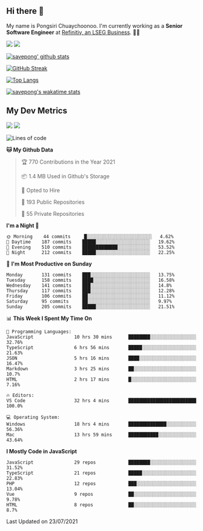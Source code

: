 ## Hi there 👋

My name is Pongsiri Chuaychoonoo. I'm currently working as a **Senior Software Engineer** at [Refinitiv, an LSEG Business](https://www.refinitiv.com). 👨‍💻

[<img src="https://img.shields.io/badge/savepong.com-%230077B5.svg?&style=for-the-badge&color=81e6d9" />](https://savepong.com)
[<img src="https://img.shields.io/badge/linkedin-%230077B5.svg?&style=for-the-badge&logo=linkedin&logoColor=white" />](https://www.linkedin.com/in/savepong)

[![savepong' github stats](https://github-readme-stats.vercel.app/api?username=savepong&show_icons=true&count_private=true&theme=gotham&hide_border=true&bg_color=00000000&text_color=768390FF)](https://savepong.com/posts/stats)

[![GitHub Streak](https://github-readme-streak-stats.herokuapp.com?user=savepong&theme=gotham&hide_border=true&background=00000000&dates=768390FF)](https://savepong.com/posts/stats)

[![Top Langs](https://github-readme-stats.vercel.app/api/top-langs/?username=savepong&layout=compact&langs_count=10&theme=gotham&hide_border=true&bg_color=00000000&text_color=768390FF)](https://savepong.com/posts/stats)

[![savepong's wakatime stats](https://github-readme-stats.vercel.app/api/wakatime?username=@savepong&layout=default&theme=gotham&hide_border=true&bg_color=00000000&text_color=768390FF)](https://savepong.com/posts/stats)

## My Dev Metrics

[![](https://komarev.com/ghpvc/?username=savepong&color=blue&label=Profile%20Views)](https://github.com/savepong)
[![](https://img.shields.io/github/followers/savepong?label=GitHub%20Followers)](https://github.com/savepong)

<!--START_SECTION:waka-->
![Lines of code](https://img.shields.io/badge/From%20Hello%20World%20I%27ve%20Written-8.7%20million%20lines%20of%20code-blue)

**🐱 My Github Data** 

> 🏆 770 Contributions in the Year 2021
 > 
> 📦 1.4 MB Used in Github's Storage 
 > 
> 💼 Opted to Hire
 > 
> 📜 193 Public Repositories 
 > 
> 🔑 55 Private Repositories  
 > 
**I'm a Night 🦉** 

```text
🌞 Morning    44 commits     █░░░░░░░░░░░░░░░░░░░░░░░░   4.62% 
🌆 Daytime    187 commits    █████░░░░░░░░░░░░░░░░░░░░   19.62% 
🌃 Evening    510 commits    █████████████░░░░░░░░░░░░   53.52% 
🌙 Night      212 commits    █████░░░░░░░░░░░░░░░░░░░░   22.25%

```
📅 **I'm Most Productive on Sunday** 

```text
Monday       131 commits    ███░░░░░░░░░░░░░░░░░░░░░░   13.75% 
Tuesday      158 commits    ████░░░░░░░░░░░░░░░░░░░░░   16.58% 
Wednesday    141 commits    ███░░░░░░░░░░░░░░░░░░░░░░   14.8% 
Thursday     117 commits    ███░░░░░░░░░░░░░░░░░░░░░░   12.28% 
Friday       106 commits    ██░░░░░░░░░░░░░░░░░░░░░░░   11.12% 
Saturday     95 commits     ██░░░░░░░░░░░░░░░░░░░░░░░   9.97% 
Sunday       205 commits    █████░░░░░░░░░░░░░░░░░░░░   21.51%

```


📊 **This Week I Spent My Time On** 

```text
💬 Programming Languages: 
JavaScript               10 hrs 30 mins      ████████░░░░░░░░░░░░░░░░░   32.76% 
TypeScript               6 hrs 56 mins       █████░░░░░░░░░░░░░░░░░░░░   21.63% 
JSON                     5 hrs 16 mins       ████░░░░░░░░░░░░░░░░░░░░░   16.47% 
Markdown                 3 hrs 25 mins       ██░░░░░░░░░░░░░░░░░░░░░░░   10.7% 
HTML                     2 hrs 17 mins       █░░░░░░░░░░░░░░░░░░░░░░░░   7.16%

🔥 Editors: 
VS Code                  32 hrs 4 mins       █████████████████████████   100.0%

💻 Operating System: 
Windows                  18 hrs 4 mins       ██████████████░░░░░░░░░░░   56.36% 
Mac                      13 hrs 59 mins      ███████████░░░░░░░░░░░░░░   43.64%

```

**I Mostly Code in JavaScript** 

```text
JavaScript               29 repos            ████████░░░░░░░░░░░░░░░░░   31.52% 
TypeScript               21 repos            █████░░░░░░░░░░░░░░░░░░░░   22.83% 
PHP                      12 repos            ███░░░░░░░░░░░░░░░░░░░░░░   13.04% 
Vue                      9 repos             ██░░░░░░░░░░░░░░░░░░░░░░░   9.78% 
HTML                     8 repos             ██░░░░░░░░░░░░░░░░░░░░░░░   8.7%

```



 Last Updated on 23/07/2021
<!--END_SECTION:waka-->

<!--
**savepong/savepong** is a ✨ _special_ ✨ repository because its `README.md` (this file) appears on your GitHub profile.

Here are some ideas to get you started:

- 🔭 I’m currently working on WebComponents and TypeScript.
- 🌱 I’m currently learning ...
- 👯 I’m looking to collaborate on ...
- 🤔 I’m looking for help with ...
- 💬 Ask me about ...
- 📫 How to reach me: ...
- 😄 Pronouns: ...
- ⚡ Fun fact: ...
-->
